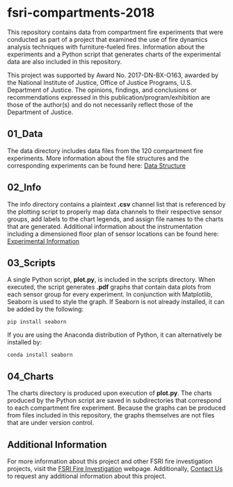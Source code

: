 # fsri-compartments-2018

This repository contains data from compartment fire experiments that were conducted as part of a project that examined the use of fire dynamics analysis techniques with furniture-fueled fires. Information about the experiments and a Python script that generates charts of the experimental data are also included in this repository.

This project was supported by Award No. 2017-DN-BX-O163, awarded by the National Institute of Justice, Office of Justice Programs, U.S. Department of Justice. The opinions, findings, and conclusions or recommendations expressed in this publication/program/exhibition are those of the author(s) and do not necessarily reflect those of the Department of Justice.

## 01_Data

The data directory includes data files from the 120 compartment fire experiments. More information about the file structures and the corresponding experiments can be found here: [Data Structure](01_Data/README.md)

## 02_Info

The info directory contains a plaintext __.csv__ channel list that is referenced by the plotting script to properly map data channels to their respective sensor groups, add labels to the chart legends, and assign file names to the charts that are generated. Additional information about the instrumentation including a dimensioned floor plan of sensor locations can be found here: [Experimental Information](02_Info/README.md)

## 03_Scripts

A single Python script, __plot.py__, is included in the scripts directory. When executed, the script generates __.pdf__ graphs that contain data plots from each sensor group for every experiment. In conjunction with Matplotlib, Seaborn is used to style the graph. If Seaborn is not already installed, it can be added by the following:
```
pip install seaborn
```
If you are using the Anaconda distribution of Python, it can alternatively be installed by:
```
conda install seaborn
```

## 04_Charts

The charts directory is produced upon execution of __plot.py__. The charts produced by the Python script are saved in subdirectories that correspond to each compartment fire experiment. Because the graphs can be produced from files included in this repository, the graphs themselves are not files that are under version control.

## Additional Information

For more information about this project and other FSRI fire investigation projects, visit the [FSRI Fire Investigation](https://fireinvestigation.fsri.org/) webpage. Additionally, [Contact Us](https://fsri.org/contact-fire-safety-research-institute) to request any additional information about this project.
